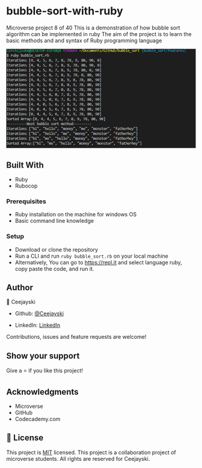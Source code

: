 # bubble-sort-with-ruby
Microverse project 8 of 40
This is a demonstration of how bubble sort algorithm can be implemented in ruby
The aim of the project is to learn the basic methods and and syntax of Ruby programming language

![screenshot](./scrnshot.jpg)

## Built With

- Ruby
- Rubocop

### Prerequisites

- Ruby installation on the machine for windows OS
- Basic command line knowledge

### Setup

- Download or clone the repository
- Run a CLI and run `ruby bubble_sort.rb` on your local machine
- Alternatively, You can go to https://repl.it and select language ruby, copy paste the code, and run it.

## Author

👤 Ceejayski

- Github: [@Ceejayski](https://github.com/ceejayski)

- LinkedIn: [LinkedIn](https://www.linkedin.com/in/chijioke-okoli-b0397a168/)

Contributions, issues and feature requests are welcome!

## Show your support

Give a ⭐️ if you like this project!

## Acknowledgments

- Microverse
- GitHub
- Codecademy.com


## 📝 License


This project is [MIT](LICENSE) licensed.
This project is a collaboration project of microverse students. All rights are reserved for Ceejayski.
